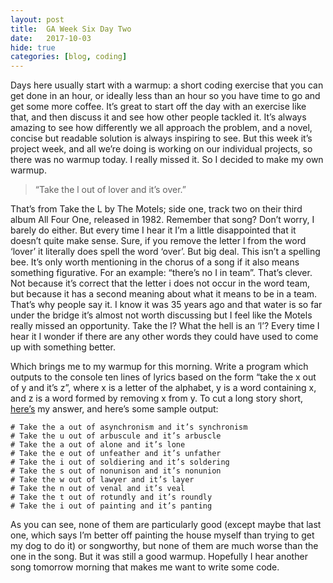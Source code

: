 ```yaml
---
layout: post
title:  GA Week Six Day Two
date:   2017-10-03
hide: true
categories: [blog, coding]
---
```


Days here usually start with a warmup: a short coding exercise that you can get done in an hour, or ideally less than an hour so you have time to go and get some more coffee. It’s great to start off the day with an exercise like that, and then discuss it and see how other people tackled it. It’s always amazing to see how differently we all approach the problem, and a novel, concise but readable solution is always inspiring to see. But this week it’s project week, and all we’re doing is working on our individual projects, so there was no warmup today. I really missed it. So I decided to make my own warmup.
>  “Take the l out of lover and it’s over.”

That’s from Take the L by The Motels; side one, track two on their third album All Four One, released in 1982. Remember that song? Don’t worry, I barely do either. But every time I hear it I’m a little disappointed that it doesn’t quite make sense. Sure, if you remove the letter l from the word ‘lover’ it literally does spell the word ‘over’. But big deal. This isn’t a spelling bee. It’s only worth mentioning in the chorus of a song if it also means something figurative. For an example: “there’s no I in team”. That’s clever. Not because it’s correct that the letter i does not occur in the word team, but because it has a second meaning about what it means to be in a team. That’s why people say it. I know it was 35 years ago and that water is so far under the bridge it’s almost not worth discussing but I feel like the Motels really missed an opportunity. Take the l? What the hell is an ‘l’? Every time I hear it I wonder if there are any other words they could have used to come up with something better.

Which brings me to my warmup for this morning. Write a program which outputs to the console ten lines of lyrics based on the form “take the x out of y and it’s z”, where x is a letter of the alphabet, y is a word containing x, and z is a word formed by removing x from y. To cut a long story short, [here’s](https://gist.github.com/ryanmonro/338bbce8ab4c6750e53d890e49dc5435) my answer, and here’s some sample output:

    # Take the a out of asynchronism and it’s synchronism
    # Take the u out of arbuscule and it’s arbuscle
    # Take the a out of alone and it’s lone
    # Take the e out of unfeather and it’s unfather
    # Take the i out of soldiering and it’s soldering
    # Take the s out of nonunison and it’s nonunion
    # Take the w out of lawyer and it’s layer
    # Take the n out of venal and it’s veal
    # Take the t out of rotundly and it’s roundly
    # Take the i out of painting and it’s panting

As you can see, none of them are particularly good (except maybe that last one, which says I’m better off painting the house myself than trying to get my dog to do it) or songworthy, but none of them are much worse than the one in the song. But it was still a good warmup. Hopefully I hear another song tomorrow morning that makes me want to write some code.

